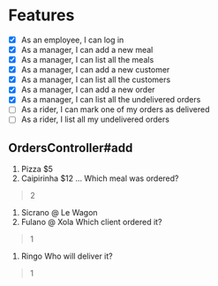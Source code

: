 # Features
- [X] As an employee, I can log in
- [X] As a manager, I can add a new meal
- [X] As a manager, I can list all the meals
- [X] As a manager, I can add a new customer
- [X] As a manager, I can list all the customers
- [X] As a manager, I can add a new order
- [X] As a manager, I can list all the undelivered orders
- [ ] As a rider, I can mark one of my orders as delivered
- [ ] As a rider, I list all my undelivered orders

## OrdersController#add
1. Pizza $5
2. Caipirinha $12
...
Which meal was ordered?
> 2
1. Sicrano @ Le Wagon
2. Fulano @ Xola
Which client ordered it?
> 1
1. Ringo
Who will deliver it?
> 1

